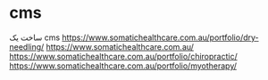 # cms
ساخت یک cms
https://www.somatichealthcare.com.au/portfolio/dry-needling/
https://www.somatichealthcare.com.au/
https://www.somatichealthcare.com.au/portfolio/chiropractic/
https://www.somatichealthcare.com.au/portfolio/myotherapy/
